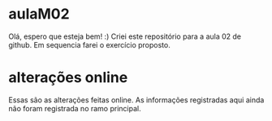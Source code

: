 # aulaM02

Olá, espero que esteja bem! :)
Criei este repositório para a aula 02 de github. Em sequencia farei o exercício proposto.

# alterações online
Essas são as alterações feitas online.
As informações registradas aqui ainda não foram registrada no ramo principal.





